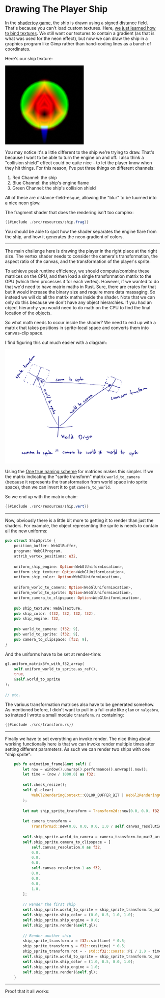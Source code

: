 # Drawing The Player Ship

In the [shadertoy game](https://www.shadertoy.com/view/WlScWd), the 
ship is drawn using a signed distance field. That's because you can't 
load custom textures. Here, [we just learned how to bind 
textures](../binding_textures/index.md).
We still want our textures to contain a gradient (as that is what was used
for the neon effect), but now we can draw the ship in a graphics program
like Gimp rather than hand-coding lines as a bunch of coordinates.

Here's our ship texture:

![Player Ship Texture](./src/resources/ship.png)

You may notice it's a little different to the ship we're trying to draw.
That's because I want to be able to turn the engine on and off. I also
think a "collision shield" effect could be quite nice - to let the player
know when they hit things. For this reason, I've put three things on
different channels:

1) Red Channel: the ship
2) Blue Channel: the ship's engine flame
3) Green Channel: the ship's collision shield

All of these are distance-field-esque, allowing the "blur" to be tuurned
into a nice neon glow.

The fragment shader that does the rendering isn't too complex:
```frag
{{#include ./src/resources/ship.frag}}
```
You should be able to spot how the shader separates the engine flare 
from the ship, and how it generates the neon gradient of colors.

-------------------------------------------------
The main challenge here is drawing the player in the right place at
the right size. The vertex shader needs to consider the camera's 
transformation, the aspect ratio of the canvas, and the
transformation of the player's sprite.

To achieve peak runtime efficiency, we should compute/combine these 
matrices on the CPU, and then load a single transformation matrix to 
the GPU (which then processes it for each vertex). 
However, if we wanted to do that we'd need to have matrix maths in 
Rust. Sure, there are crates for that but it would increase the binary 
size and require more data massaging. So instead we will do all the 
matrix maths inside the shader. Note that we can only do this because 
we don't have any object hierarchies. If you had an object hierarchy 
you would need to do math on the CPU to find the final location of the 
objects.

So what math needs to occur inside the shader? We need to end up with
a matrix that takes positions in sprite-local space and converts them
into canvas-clip space.

I find figuring this out much easier with a diagram:

![Diagram of transforms](./sprite_transform.svg)

Using the [One true naming 
scheme](https://www.sebastiansylvan.com/post/matrix_naming_convention/) 
for matrices makes this simpler. If we the matrix indicating the 
"sprite transform" matrix `world_to_camera` (because it represents the 
transformation from world space into sprite space), then we can invert 
it to get `camera_to_world`.

So we end up with the matrix chain:
```glsl
{{#include ./src/resources/ship.vert}}
```

-------------------------------------------------

Now, obviously there is a little bit more to getting it to render than just
the shaders. For example,
the object representing the sprite is needs to contain all the new
uniforms:
```rust
pub struct ShipSprite {
    position_buffer: WebGlBuffer,
    program: WebGlProgram,
    attrib_vertex_positions: u32,
    
    uniform_ship_engine: Option<WebGlUniformLocation>,
    uniform_ship_texture: Option<WebGlUniformLocation>,
    uniform_ship_color: Option<WebGlUniformLocation>,
    
    uniform_world_to_camera: Option<WebGlUniformLocation>,
    uniform_world_to_sprite: Option<WebGlUniformLocation>,
    uniform_camera_to_clipspace: Option<WebGlUniformLocation>,

    pub ship_texture: WebGlTexture,
    pub ship_color: (f32, f32, f32, f32),
    pub ship_engine: f32,
    
    pub world_to_camera: [f32; 9],
    pub world_to_sprite: [f32; 9],
    pub camera_to_clipspace: [f32; 9],
}
```

And the uniforms have to be set at render-time:
```rust
gl.uniform_matrix3fv_with_f32_array(
	self.uniform_world_to_sprite.as_ref(),
	true,
	&self.world_to_sprite
);

// etc.
```

The various transformation matrices also have to be generated somehow. 
As mentioned before, I didn't want to pull in a full crate like `glam` 
or `nalgebra`, so instead I wrote a small module `transform.rs` 
containing:
```rust
{{#include ./src/transform.rs}}
```

---------------------------------------------------
Finally we have to set everything an invoke render. The nice thing
about working functionally here is that we can invoke render multiple
times after setting different parameters. As such we can render two
ships with one "ship sprite":

```rust
    pub fn animation_frame(&mut self) {
        let now = window().unwrap().performance().unwrap().now();
        let time = (now / 1000.0) as f32;

        self.check_resize();
        self.gl.clear(
            WebGl2RenderingContext::COLOR_BUFFER_BIT | WebGl2RenderingContext::DEPTH_BUFFER_BIT,
        );

        let mut ship_sprite_transform = Transform2d::new(0.0, 0.0, f32::sin(time), 0.1);

        let camera_transform =
            Transform2d::new(0.0, 0.0, 0.0, 1.0 / self.canvas_resolution.0 as f32);

        self.ship_sprite.world_to_camera = camera_transform.to_mat3_array();
        self.ship_sprite.camera_to_clipspace = [
            self.canvas_resolution.0 as f32,
            0.0,
            0.0,
            0.0,
            self.canvas_resolution.1 as f32,
            0.0,
            0.0,
            0.0,
            1.0,
        ];

		// Render the first ship
        self.ship_sprite.world_to_sprite = ship_sprite_transform.to_mat3_array();
        self.ship_sprite.ship_color = (0.0, 0.5, 1.0, 1.0);
        self.ship_sprite.ship_engine = 0.0;
        self.ship_sprite.render(&self.gl);

		// Render another ship
        ship_sprite_transform.x = f32::sin(time) * 0.5;
        ship_sprite_transform.y = f32::cos(time) * 0.5;
        ship_sprite_transform.rot = - std::f32::consts::PI / 2.0 - time;
        self.ship_sprite.world_to_sprite = ship_sprite_transform.to_mat3_array();
        self.ship_sprite.ship_color = (1.0, 0.5, 0.0, 1.0);
        self.ship_sprite.ship_engine = 1.0;
        self.ship_sprite.render(&self.gl);
    }
```


---------------------------------------------------
Proof that it all works:

<canvas id="swoop_drawing_the_player"></canvas>

